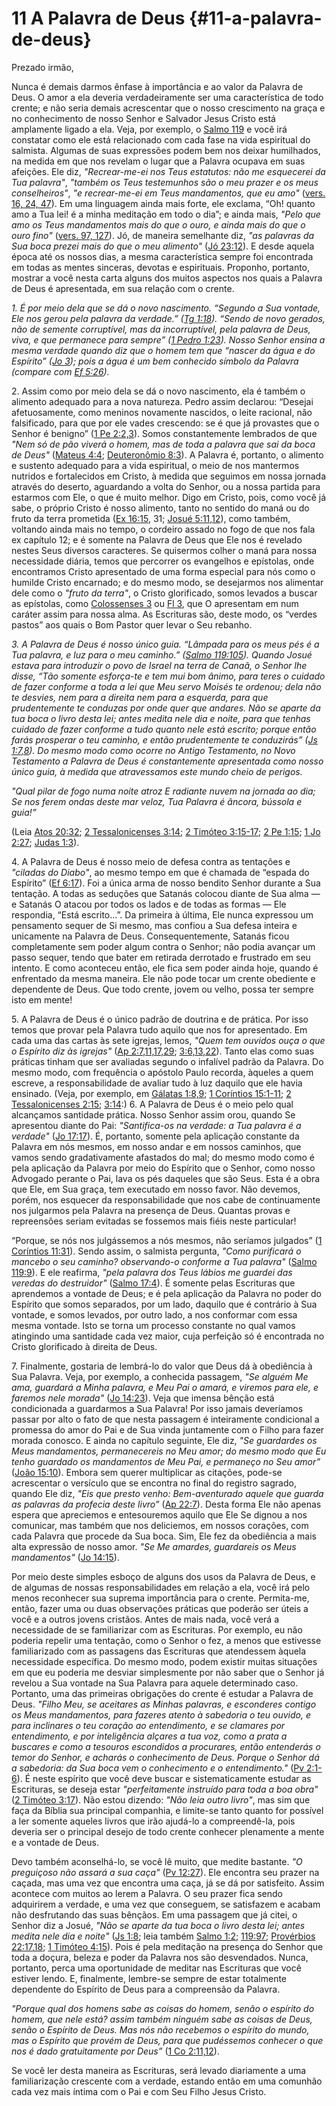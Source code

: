 # 11 A Palavra de Deus {#11-a-palavra-de-deus}

Prezado irmão,

Nunca é demais darmos ênfase à importância e ao valor da Palavra de Deus. O amor a ela deveria verdadeiramente ser uma característica de todo crente; e não seria demais acrescentar que o nosso crescimento na graça e no conhecimento de nosso Senhor e Salvador Jesus Cristo está amplamente ligado a ela. Veja, por exemplo, o [Salmo 119](http://bibliaonline.com.br/acf/sl/119) e você irá constatar como ele está relacionado com cada fase na vida espiritual do salmista. Algumas de suas expressões podem bem nos deixar humilhados, na medida em que nos revelam o lugar que a Palavra ocupava em suas afeições. Ele diz, _&quot;Recrear-me-ei nos Teus estatutos: não me esquecerei da Tua palavra&quot;_, _&quot;também os Teus testemunhos são o meu prazer e os meus conselheiros&quot;_, _&quot;e recrear-me-ei em Teus mandamentos, que eu amo&quot;_ ([vers. 16, 24, 47](http://bibliaonline.com.br/acf/sl/119/16,24,17)). Em uma linguagem ainda mais forte, ele exclama, “Oh! quanto amo a Tua lei! é a minha meditação em todo o dia”; e ainda mais, _&quot;Pelo que amo os Teus mandamentos mais do que o ouro, e ainda mais do que o ouro fino&quot;_ ([vers. 97, 127](http://bibliaonline.com.br/acf/sl/119/97,127)). Jó, de maneira semelhante diz, _&quot;as palavras da Sua boca prezei mais do que o meu alimento&quot;_ ([Jó 23:12](http://bibliaonline.com.br/acf/jó/23/12)). E desde aquela época até os nossos dias, a mesma característica sempre foi encontrada em todas as mentes sinceras, devotas e espirituais. Proponho, portanto, mostrar a você nesta carta alguns dos muitos aspectos nos quais a Palavra de Deus é apresentada, em sua relação com o crente.

​_1\. É por meio dela que se dá o novo nascimento. “Segundo a Sua vontade, Ele nos gerou pela palavra da verdade.” (_[_Tg 1:18_](http://bibliaonline.com.br/acf/tg/1/18)_). “Sendo de novo gerados, não de semente corruptível, mas da incorruptível, pela palavra de Deus, viva, e que permanece para sempre” (_[_1 Pedro 1:23_](http://bibliaonline.com.br/acf/1pe/1/23)_). Nosso Senhor ensina a mesma verdade quando diz que o homem tem que “nascer da água e do Espírito” (_[_Jo 3_](http://bibliaonline.com.br/acf/jo/3)_); pois a água é um bem conhecido símbolo da Palavra (compare com_ [_Ef 5:26_](http://bibliaonline.com.br/acf/ef/5/26)_)._

​2\. Assim como por meio dela se dá o novo nascimento, ela é também o alimento adequado para a nova natureza. Pedro assim declarou: “Desejai afetuosamente, como meninos novamente nascidos, o leite racional, não falsificado, para que por ele vades crescendo: se é que já provastes que o Senhor é benigno” ([1 Pe 2:2,3](http://bibliaonline.com.br/acf/1pe/2/2,3)). Somos constantemente lembrados de que _&quot;Nem só de pão viverá o homem, mas de toda a palavra que sai da boca de Deus&quot;_ ([Mateus 4:4](http://bibliaonline.com.br/acf/mt/4/4); [Deuteronômio 8:3](http://bibliaonline.com.br/acf/dt/8/3)). A Palavra é, portanto, o alimento e sustento adequado para a vida espiritual, o meio de nos mantermos nutridos e fortalecidos em Cristo, à medida que seguimos em nossa jornada através do deserto, aguardando a volta do Senhor, ou a nossa partida para estarmos com Ele, o que é muito melhor. Digo em Cristo, pois, como você já sabe, o próprio Cristo é nosso alimento, tanto no sentido do maná ou do fruto da terra prometida ([Ex 16:15](http://bibliaonline.com.br/acf/ex/16/15), 31; [Josué 5:11,12](http://bibliaonline.com.br/acf/js/5/11,12)), como também, voltando ainda mais no tempo, o cordeiro assado no fogo de que nos fala ex capítulo 12; e é somente na Palavra de Deus que Ele nos é revelado nestes Seus diversos caracteres. Se quisermos colher o maná para nossa necessidade diária, temos que percorrer os evangelhos e epístolas, onde encontramos Cristo apresentado de uma forma especial para nós como o humilde Cristo encarnado; e do mesmo modo, se desejarmos nos alimentar dele como o _&quot;fruto da terra&quot;_, o Cristo glorificado, somos levados a buscar as epístolas, como [Colossenses 3](http://bibliaonline.com.br/acf/cl/3) ou [Fl 3](http://bibliaonline.com.br/acf/fp/3), que O apresentam em num caráter assim para nossa alma. As Escrituras são, deste modo, os “verdes pastos” aos quais o Bom Pastor quer levar o Seu rebanho.

_3\. A Palavra de Deus é nosso único guia. “Lâmpada para os meus pés é a Tua palavra, e luz para o meu caminho.” (_[_Salmo 119:105_](http://bibliaonline.com.br/acf/sl/119/105)_). Quando Josué estava para introduzir o povo de Israel na terra de Canaã, o Senhor lhe disse, “Tão somente esforça-te e tem mui bom ânimo, para teres o cuidado de fazer conforme a toda a lei que Meu servo Moisés te ordenou; dela não te desvies, nem para a direita nem para a esquerda, para que prudentemente te conduzas por onde quer que andares. Não se aparte da tua boca o livro desta lei; antes medita nele dia e noite, para que tenhas cuidado de fazer conforme a tudo quanto nele está escrito; porque então farás prosperar o teu caminho, e então prudentemente te conduzirás” (_[_Js 1:7,8_](http://bibliaonline.com.br/acf/js/1/7,8)_). Do mesmo modo como ocorre no Antigo Testamento, no Novo Testamento a Palavra de Deus é constantemente apresentada como nosso único guia, à medida que atravessamos este mundo cheio de perigos._

_&quot;Qual pilar de fogo numa noite atroz E radiante nuvem na jornada ao dia; Se nos ferem ondas deste mar veloz, Tua Palavra é âncora, bússola e guia!”_

(Leia [Atos 20:32](http://bibliaonline.com.br/acf/atos/20/32); [2 Tessalonicenses 3:14](http://bibliaonline.com.br/acf/2ts/3/14); [2 Timóteo 3:15-17](http://bibliaonline.com.br/acf/2tm/3/15-17); [2 Pe 1:15](http://bibliaonline.com.br/acf/2pe/1/15); [1 Jo 2:27](http://bibliaonline.com.br/acf/1jo/2/27); [Judas 1:3](http://bibliaonline.com.br/acf/jd/1/3)).

​4\. A Palavra de Deus é nosso meio de defesa contra as tentações e _&quot;ciladas do Diabo&quot;_, ao mesmo tempo em que é chamada de “espada do Espírito” ([Ef 6:17](http://bibliaonline.com.br/acf/ef/6/17)). Foi a única arma de nosso bendito Senhor durante a Sua tentação. A todas as seduções que Satanás colocou diante de Sua alma — e Satanás O atacou por todos os lados e de todas as formas — Ele respondia, “Está escrito...”. Da primeira à última, Ele nunca expressou um pensamento sequer de Si mesmo, mas confiou a Sua defesa inteira e unicamente na Palavra de Deus. Consequentemente, Satanás ficou completamente sem poder algum contra o Senhor; não podia avançar um passo sequer, tendo que bater em retirada derrotado e frustrado em seu intento. E como aconteceu então, ele fica sem poder ainda hoje, quando é enfrentado da mesma maneira. Ele não pode tocar um crente obediente e dependente de Deus. Que todo crente, jovem ou velho, possa ter sempre isto em mente!

​5\. A Palavra de Deus é o único padrão de doutrina e de prática. Por isso temos que provar pela Palavra tudo aquilo que nos for apresentado. Em cada uma das cartas às sete igrejas, lemos, _&quot;Quem tem ouvidos ouça o que o Espírito diz às igrejas&quot;_ ([Ap 2:7,11,17,29](http://bibliaonline.com.br/acf/ap/2/7,11,17,29); [3:6,13,22](http://bibliaonline.com.br/acf/ap/3/6,13,22)). Tanto elas como suas práticas tinham que ser avaliadas segundo o infalível padrão da Palavra. Do mesmo modo, com frequência o apóstolo Paulo recorda, àqueles a quem escreve, a responsabilidade de avaliar tudo à luz daquilo que ele havia ensinado. (Veja, por exemplo, em [Gálatas 1:8,9](http://bibliaonline.com.br/acf/gl/1/8,9); [1 Coríntios 15:1-11](http://bibliaonline.com.br/acf/1co/15/1-11); [2 Tessalonicenses 2:15](http://bibliaonline.com.br/acf/2ts/2/15); [3:14](http://bibliaonline.com.br/acf/2ts/3/14):) 6\. A Palavra de Deus é o meio pelo qual alcançamos santidade prática. Nosso Senhor assim orou, quando Se apresentou diante do Pai: _&quot;Santifica-os na verdade: a Tua palavra é a verdade&quot;_ ([Jo 17:17](http://bibliaonline.com.br/acf/jo/17/17)). É, portanto, somente pela aplicação constante da Palavra em nós mesmos, em nosso andar e em nossos caminhos, que vamos sendo gradativamente afastados do mal; do mesmo modo como é pela aplicação da Palavra por meio do Espírito que o Senhor, como nosso Advogado perante o Pai, lava os pés daqueles que são Seus. Esta é a obra que Ele, em Sua graça, tem executado em nosso favor. Não devemos, porém, nos esquecer da responsabilidade que nos cabe de continuamente nos julgarmos pela Palavra na presença de Deus. Quantas provas e repreensões seriam evitadas se fossemos mais fiéis neste particular!

“Porque, se nós nos julgássemos a nós mesmos, não seríamos julgados” ([1 Coríntios 11:31](http://bibliaonline.com.br/acf/1co/11/31)). Sendo assim, o salmista pergunta, _&quot;Como purificará o mancebo o seu caminho? observando-o conforme a Tua palavra&quot;_ ([Salmo 119:9](http://bibliaonline.com.br/acf/sl/119/9)). E ele reafirma, _&quot;pela palavra dos Teus lábios me guardei das veredas do destruidor&quot;_ ([Salmo 17:4](http://bibliaonline.com.br/acf/sl/17/4)). É somente pelas Escrituras que aprendemos a vontade de Deus; e é pela aplicação da Palavra no poder do Espírito que somos separados, por um lado, daquilo que é contrário à Sua vontade, e somos levados, por outro lado, a nos conformar com essa mesma vontade. Isto se torna um processo constante no qual vamos atingindo uma santidade cada vez maior, cuja perfeição só é encontrada no Cristo glorificado à direita de Deus.

​7\. Finalmente, gostaria de lembrá-lo do valor que Deus dá à obediência à Sua Palavra. Veja, por exemplo, a conhecida passagem, _&quot;Se alguém Me ama, guardará a Minha palavra, e Meu Pai o amará, e viremos para ele, e faremos nele morada&quot;_ ([Jo 14:23](http://bibliaonline.com.br/acf/jo/14/23)). Veja que imensa bênção está condicionada a guardarmos a Sua Palavra! Por isso jamais deveríamos passar por alto o fato de que nesta passagem é inteiramente condicional a promessa do amor do Pai e de Sua vinda juntamente com o Filho para fazer morada conosco. E ainda no capítulo seguinte, Ele diz, _&quot;Se guardardes os Meus mandamentos, permanecereis no Meu amor; do mesmo modo que Eu tenho guardado os mandamentos de Meu Pai, e permaneço no Seu amor”_ ([João 15:10](http://bibliaonline.com.br/acf/jo/15/10)). Embora sem querer multiplicar as citações, pode-se acrescentar o versículo que se encontra no final do registro sagrado, quando Ele diz, _&quot;Eis que presto venho: Bem-aventurado aquele que guarda as palavras da profecia deste livro”_ ([Ap 22:7](http://bibliaonline.com.br/acf/ap/22/7)). Desta forma Ele não apenas espera que apreciemos e entesouremos aquilo que Ele Se dignou a nos comunicar, mas também que nos deliciemos, em nossos corações, com cada Palavra que procede da Sua boca. Sim, Ele fez da obediência a mais alta expressão de nosso amor. _&quot;Se Me amardes, guardareis os Meus mandamentos&quot;_ ([Jo 14:15](http://bibliaonline.com.br/acf/jo/14/15)).

Por meio deste simples esboço de alguns dos usos da Palavra de Deus, e de algumas de nossas responsabilidades em relação a ela, você irá pelo menos reconhecer sua suprema importância para o crente. Permita-me, então, fazer uma ou duas observações práticas que poderão ser úteis a você e a outros jovens cristãos. Antes de mais nada, você verá a necessidade de se familiarizar com as Escrituras. Por exemplo, eu não poderia repelir uma tentação, como o Senhor o fez, a menos que estivesse familiarizado com as passagens das Escrituras que atendessem àquela necessidade específica. Do mesmo modo, podem existir muitas situações em que eu poderia me desviar simplesmente por não saber que o Senhor já revelou a Sua vontade na Sua Palavra para aquele determinado caso. Portanto, uma das primeiras obrigações do crente é estudar a Palavra de Deus. _&quot;Filho Meu, se aceitares as Minhas palavras, e esconderes contigo os Meus mandamentos, para fazeres atento à sabedoria o teu ouvido, e para inclinares o teu coração ao entendimento, e se clamares por entendimento, e por inteligência alçares a tua voz, como a prata a buscares e como a tesouros escondidos a procurares, então entenderás o temor do Senhor, e acharás o conhecimento de Deus. Porque o Senhor dá a sabedoria: da Sua boca vem o conhecimento e o entendimento.&quot;_ ([Pv 2:1-6](http://bibliaonline.com.br/acf/pv/2/1-6)). É neste espírito que você deve buscar e sistematicamente estudar as Escrituras, se deseja estar _&quot;perfeitamente instruído para toda a boa obra&quot;_ ([2 Timóteo 3:17](http://bibliaonline.com.br/acf/2tm/3/17)). Não estou dizendo: _&quot;Não leia outro livro&quot;_, mas sim que faça da Bíblia sua principal companhia, e limite-se tanto quanto for possível a ler somente aqueles livros que irão ajudá-lo a compreendê-la, pois deveria ser o principal desejo de todo crente conhecer plenamente a mente e a vontade de Deus.

Devo também aconselhá-lo, se você lê muito, que medite bastante. _&quot;O preguiçoso não assará a sua caça&quot;_ ([Pv 12:27](http://bibliaonline.com.br/acf/pv/12/27)). Ele encontra seu prazer na caçada, mas uma vez que encontra uma caça, já se dá por satisfeito. Assim acontece com muitos ao lerem a Palavra. O seu prazer fica sendo adquirirem a verdade, e uma vez que conseguem, se satisfazem e acabam não desfrutando das suas bênçãos. Em uma passagem que já citei, o Senhor diz a Josué, _&quot;Não se aparte da tua boca o livro desta lei; antes medita nele dia e noite&quot;_ ([Js 1:8](http://bibliaonline.com.br/acf/js/1/8); leia também [Salmo 1:2](http://bibliaonline.com.br/acf/sl/1/2); [119:97](http://bibliaonline.com.br/acf/sl/119/97); [Provérbios 22:17,18](http://bibliaonline.com.br/acf/pv/22/17,18); [1 Timóteo 4:15](http://bibliaonline.com.br/acf/1tm/4/15)). Pois é pela meditação na presença do Senhor que toda a doçura, beleza e poder da Palavra nos são desvendados. Nunca, portanto, perca uma oportunidade de meditar nas Escrituras que você estiver lendo. E, finalmente, lembre-se sempre de estar totalmente dependente do Espírito de Deus para a compreensão da Palavra.

_&quot;Porque qual dos homens sabe as coisas do homem, senão o espírito do homem, que nele está? assim também ninguém sabe as coisas de Deus, senão o Espírito de Deus. Mas nós não recebemos o espírito do mundo, mas o Espírito que provém de Deus, para que pudéssemos conhecer o que nos é dado gratuitamente por Deus”_ ([1 Co 2:11,12](http://bibliaonline.com.br/acf/1co/2/11,12)).

Se você ler desta maneira as Escrituras, será levado diariamente a uma familiarização crescente com a verdade, estando então em uma comunhão cada vez mais íntima com o Pai e com Seu Filho Jesus Cristo.